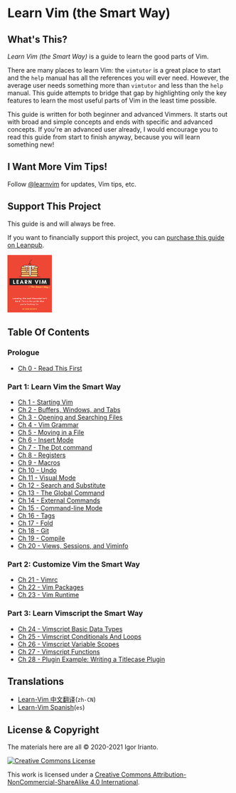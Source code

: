 # Learn Vim (the Smart Way)

## What's This?

*Learn Vim (the Smart Way)* is a guide to learn the good parts of Vim.

There are many places to learn Vim: the `vimtutor` is a great place to start and the `help` manual has all the references you will ever need. However, the average user needs something more than `vimtutor` and less than the `help` manual. This guide attempts to bridge that gap by highlighting only the key features to learn the most useful parts of Vim in the least time possible.

This guide is written for both beginner and advanced Vimmers. It starts out with broad and simple concepts and ends with specific and advanced concepts. If you're an advanced user already, I would encourage you to read this guide from start to finish anyway, because you will learn something new!

## I Want More Vim Tips!

Follow [@learnvim](https://twitter.com/learnvim) for updates, Vim tips, etc.

## Support This Project

This guide is and will always be free.

If you want to financially support this project, you can [purchase this guide on Leanpub](https://leanpub.com/learnvim).

<a href="https://leanpub.com/learnvim"><img src="images/learn-vim-cover.png" width="100"></a>

## Table Of Contents

### Prologue

- [Ch 0     - Read This First](./ch00_read_this_first.md)

### Part 1: Learn Vim the Smart Way

- [Ch 1     - Starting Vim](./ch01_starting_vim.md)
- [Ch 2     - Buffers, Windows, and Tabs](./ch02_buffers_windows_tabs.md)
- [Ch 3     - Opening and Searching Files](./ch03_searching_files.md)
- [Ch 4     - Vim Grammar](./ch04_vim_grammar.md)
- [Ch 5     - Moving in a File](./ch05_moving_in_file.md)
- [Ch 6     - Insert Mode](./ch06_insert_mode.md)
- [Ch 7     - The Dot command](./ch07_the_dot_command.md)
- [Ch 8     - Registers](./ch08_registers.md)
- [Ch 9     - Macros](./ch09_macros.md)
- [Ch 10    - Undo](./ch10_undo.md)
- [Ch 11    - Visual Mode](./ch11_visual_mode.md)
- [Ch 12    - Search and Substitute](./ch12_search_and_substitute.md)
- [Ch 13    - The Global Command](./ch13_the_global_command.md)
- [Ch 14    - External Commands](./ch14_external_commands.md)
- [Ch 15    - Command-line Mode](./ch15_command-line_mode.md)
- [Ch 16    - Tags](./ch16_tags.md)
- [Ch 17    - Fold](./ch17_fold.md)
- [Ch 18    - Git](./ch18_git.md)
- [Ch 19    - Compile](./ch19_compile.md)
- [Ch 20    - Views, Sessions, and Viminfo](./ch20_views_sessions_viminfo.md)

### Part 2: Customize Vim the Smart Way

- [Ch 21 - Vimrc](./ch21_vimrc.md)
- [Ch 22 - Vim Packages](./ch22_vim_packages.md)
- [Ch 23 - Vim Runtime](./ch23_vim_runtime.md)

### Part 3: Learn Vimscript the Smart Way

- [Ch 24 - Vimscript Basic Data Types](./ch24_vimscript_basic_data_types.md)
- [Ch 25 - Vimscript Conditionals And Loops](./ch25_vimscript_conditionals_and_loops.md)
- [Ch 26 - Vimscript Variable Scopes](./ch26_vimscript_variable_scopes.md)
- [Ch 27 - Vimscript Functions](./ch27_vimscript_functions.md)
- [Ch 28 - Plugin Example: Writing a Titlecase Plugin](./ch28_plugin_example_writing-a-titlecase-plugin.md)

## Translations
- [Learn-Vim 中文翻译](https://github.com/wsdjeg/Learn-Vim_zh_cn)(`zh-CN`)
- [Learn-Vim Spanish](https://github.com/victorhck/learn-Vim-es)(`es`)

## License & Copyright
The materials here are all © 2020-2021 Igor Irianto.

<a rel="license" href="http://creativecommons.org/licenses/by-nc-sa/4.0/"><img alt="Creative Commons License" style="border-width:0" src="https://licensebuttons.net/l/by-nc-sa/4.0/88x31.png" /></a><br />

This work is licensed under a <a rel="license" href="http://creativecommons.org/licenses/by-nc-sa/4.0/">Creative Commons Attribution-NonCommercial-ShareAlike 4.0 International</a>.
